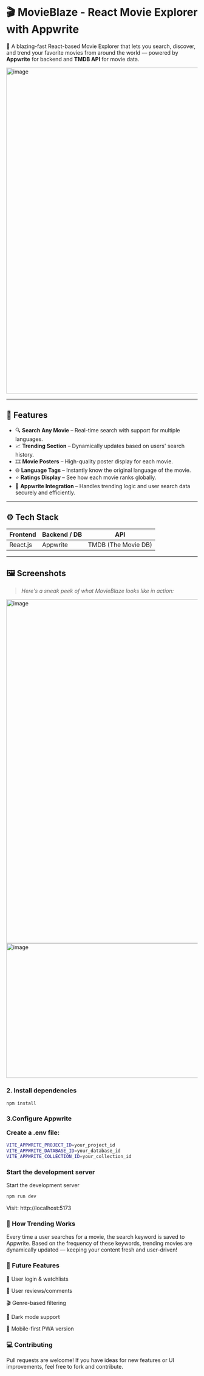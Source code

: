 # 🎬 MovieBlaze - React Movie Explorer with Appwrite

🚀 A blazing-fast React-based Movie Explorer that lets you search, discover, and trend your favorite movies from around the world — powered by **Appwrite** for backend and **TMDB API** for movie data.

<img width="1900" height="859" alt="image" src="https://github.com/user-attachments/assets/484c8f41-7b09-426c-8e14-17f9f874c122" />
 <!-- replace with actual screenshot -->

---

## 🧠 Features

- 🔍 **Search Any Movie** – Real-time search with support for multiple languages.
- 📈 **Trending Section** – Dynamically updates based on users' search history.
- 🎞️ **Movie Posters** – High-quality poster display for each movie.
- 🌐 **Language Tags** – Instantly know the original language of the movie.
- ⭐ **Ratings Display** – See how each movie ranks globally.
- 🧠 **Appwrite Integration** – Handles trending logic and user search data securely and efficiently.

---

## ⚙️ Tech Stack

| Frontend  | Backend / DB | API         |
|-----------|--------------|-------------|
| React.js  | Appwrite     | TMDB (The Movie DB) |

---

## 🖼️ Screenshots

> _Here's a sneak peek of what MovieBlaze looks like in action:_


<img width="1896" height="906" alt="image" src="https://github.com/user-attachments/assets/770b758e-e24f-4734-ab95-18b05f768a95" />
<img width="1901" height="355" alt="image" src="https://github.com/user-attachments/assets/8e5df22d-d34a-40b6-ad33-743cd3bfa06c" />
 


<h3>2. Install dependencies</h3>

```bash
npm install
```

<h3>3.Configure Appwrite

Create a .env file:</h3>

```bash
VITE_APPWRITE_PROJECT_ID=your_project_id
VITE_APPWRITE_DATABASE_ID=your_database_id
VITE_APPWRITE_COLLECTION_ID=your_collection_id
```

<h3>Start the development server</h3>

Start the development server

```bash
npm run dev
```

Visit: http://localhost:5173

<h3>🧠 How Trending Works</h3>

Every time a user searches for a movie, the search keyword is saved to Appwrite. Based on the frequency of these keywords, trending movies are dynamically updated — keeping your content fresh and user-driven!

<h3>🧠 Future Features</h3>

👤 User login & watchlists

💬 User reviews/comments

🎬 Genre-based filtering

🌙 Dark mode support

📲 Mobile-first PWA version

<h3>💻 Contributing</h3>

Pull requests are welcome! If you have ideas for new features or UI improvements, feel free to fork and contribute.


